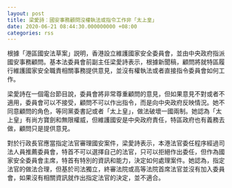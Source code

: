 ```yaml
---
layout: post
title: 梁愛詩︰國安事務顧問沒權執法或指令工作非「太上皇」
date: 2020-06-21 08:44:30.000000000 +08:00
categories: rss
---
```


根據「港區國安法草案」説明，香港設立維護國家安全委員會，並由中央政府指派國安事務顧問。基本法委員會前副主任梁愛詩表示，根據新聞稿，顧問將就特區履行維護國家安全職責相關事務提供意見，並沒有權執法或者直接指令委員會如何工作。

梁愛詩在一個電台節目說，委員會將非常尊重顧問的意見，但如果意見不對或者不適用，委員會可以不接受，顧問不可以作出指令，而是向中央政府反映情況。她不同意顧問的角色，等同黨委書記或者「太上皇」，做法破壞一國兩制。她認為「太上皇」有尚方寶劍和無限權威，但維護國安是中央政府責任，特區政府也有義務去做，顧問只是提供意見。

對於行政長官應當指定法官審理國安案件，梁愛詩表示，本港法官委任程序經過司法人員推薦委員會，特首不可以選擇自己的法官，只可以拒絕作出委任，但作為國家安全委員會主席，特首有特別的資訊和能力，決定如何處理案件。她認為，指定法官的做法合理，但基於司法獨立，終審法院或高等法院首席法官並沒有加入委員會，如果沒有相關資訊就作出指定法官的決定，並不適合。
